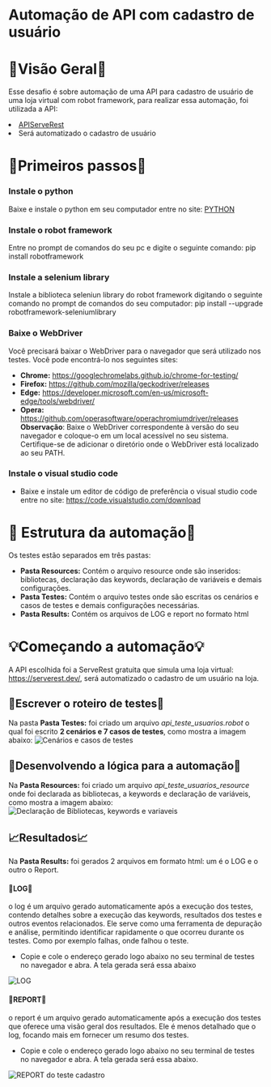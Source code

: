 # Automação de API com cadastro de usuário #

# 👀Visão Geral👀 #
Esse desafio é sobre automação de uma API para cadastro de usuário de uma loja virtual com robot framework, para realizar essa automação, foi utilizada a API: 
<li><a href="https://serverest.dev/" rel=nofollow>APIServeRest</a></li>
<li>Será automatizado o cadastro de usuário</li>

# 🏃Primeiros passos🏃 #
### Instale o python ###
Baixe e instale o python em seu computador entre no site: <a href="https://www.python.org/downloads/" rel=nofollow>PYTHON</a>
### Instale o robot framework ###
Entre no prompt de comandos do seu pc e digite o seguinte comando: pip install robotframework
### Instale a selenium library ###
Instale a biblioteca seleniun library do robot framework digitando o seguinte comando no prompt de comandos do seu computador: pip install --upgrade robotframework-seleniumlibrary
### Baixe o WebDriver ###
Você precisará baixar o WebDriver para o navegador que será utilizado nos testes. Você pode encontrá-lo nos seguintes sites:
+ **Chrome:** https://googlechromelabs.github.io/chrome-for-testing/
+ **Firefox:** https://github.com/mozilla/geckodriver/releases
+ **Edge:** https://developer.microsoft.com/en-us/microsoft-edge/tools/webdriver/
+ **Opera:** https://github.com/operasoftware/operachromiumdriver/releases
**Observação**: Baixe o WebDriver correspondente à versão do seu navegador e coloque-o em um local acessível no seu sistema. Certifique-se de adicionar o diretório onde o WebDriver está localizado ao seu PATH.
### Instale o visual studio code ###
+ Baixe e instale um editor de código de preferência o visual studio code entre no site: https://code.visualstudio.com/download

# 🔨 Estrutura da automação🔨  #

Os testes estão separados em três pastas:
+ **Pasta Resources:** Contém o arquivo resource onde são inseridos: bibliotecas, declaração das keywords, declaração de variáveis e demais configurações.
+ **Pasta Testes:** Contém o arquivo testes onde são escritas os cenários e casos de testes e demais configurações necessárias.
+ **Pasta Results:** Contém os arquivos de LOG e report no formato html

# 💡Começando a automação💡 #
A API escolhida foi a ServeRest gratuita que simula uma loja virtual: https://serverest.dev/,  será automatizado o cadastro de um usuário na loja.

## 📝Escrever o roteiro de testes📝 ##
Na pasta **Pasta Testes:** foi criado um arquivo *api_teste_usuarios.robot* o qual foi escrito **2 cenários e 7 casos de testes**, como mostra a imagem abaixo: 
![Cenários e casos de testes ](https://imgur.com/riZMmOi.png)  

## 🔎Desenvolvendo a lógica para a automação🔎 ##
Na **Pasta Resources:** foi criado um arquivo *api_teste_usuarios_resource* onde foi declarada as bibliotecas, a keywords e declaração de variáveis, como mostra a imagem
abaixo:
![Declaração de Bibliotecas, keywords e variaveis ](https://imgur.com/3F1x10O.png)  

## 📈Resultados📈 ##
Na **Pasta Results:** foi gerados 2 arquivos em formato html: um é o LOG e o outro o Report. 

#### 📜LOG📜 ####
o log é um arquivo gerado automaticamente após a execução dos testes, contendo detalhes sobre a execução das keywords, resultados dos testes e outros eventos relacionados. Ele serve como uma ferramenta de depuração e análise, permitindo identificar rapidamente o que ocorreu durante os testes. Como por exemplo falhas, onde falhou o teste.
+ Copie e cole o endereço gerado logo abaixo no seu terminal de testes no navegador e abra. A tela gerada será essa abaixo

![LOG](https://imgur.com/AacyEQa.png)  

#### 📌REPORT📌 ####
 o report é um arquivo gerado automaticamente após a execução dos testes que oferece uma visão geral dos resultados. Ele é menos detalhado que o log, focando mais em fornecer um resumo dos testes.
+ Copie e cole o endereço gerado logo abaixo no seu terminal de testes no navegador e abra. A tela gerada será essa abaixo.

![REPORT do teste cadastro](https://imgur.com/R1IrO2Y.png)
